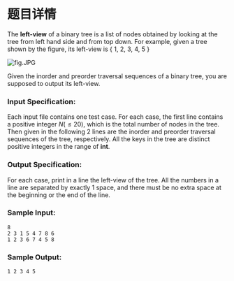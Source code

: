 # 题目详情
The **left-view** of a binary tree is a list of nodes obtained by looking at the tree from left hand side and from top down. For example, given a tree shown by the figure, its left-view is { 1, 2, 3, 4, 5 }

![fig.JPG](https://images.ptausercontent.com/d995df0a-31ea-4659-9f26-7bcd03ee23da.JPG)

Given the inorder and preorder traversal sequences of a binary tree, you are supposed to output its left-view.

### Input Specification:

Each input file contains one test case. For each case, the first line contains a positive integer $N (\le 20)$, which is the total number of nodes in the tree. Then given in the following 2 lines are the inorder and preorder traversal sequences of the tree, respectively. All the keys in the tree are distinct positive integers in the range of **int**.

### Output Specification:

For each case, print in a line the left-view of the tree. All the numbers in a line are separated by exactly 1 space, and there must be no extra space at the beginning or the end of the line.

### Sample Input:

```
8
2 3 1 5 4 7 8 6
1 2 3 6 7 4 5 8
```

### Sample Output:

```
1 2 3 4 5
```